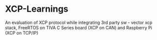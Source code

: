 # XCP-Learnings
An evaluation of XCP protocol while integrating 3rd party sw - vector xcp stack, FreeRTOS on TIVA C Series board (XCP on CAN) and Raspberry Pi (XCP on TCP/IP)
